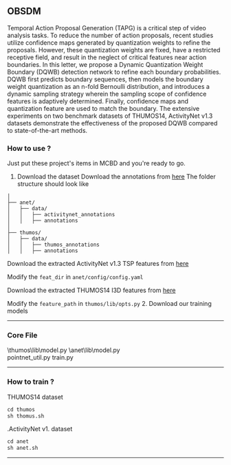 ## **OBSDM** 
Temporal Action Proposal Generation (TAPG) is a critical step of video analysis tasks. To reduce the number of action proposals, recent studies utilize confidence maps generated by quantization weights to refine the proposals. However, these quantization weights are fixed, have a restricted receptive field, and result in the neglect of critical features near action boundaries. In this letter, we propose a Dynamic Quantization Weight Boundary (DQWB) detection network to refine each boundary probabilities. DQWB first predicts boundary sequences, then models the boundary weight quantization as an n-fold Bernoulli distribution, and introduces a dynamic sampling strategy wherein the sampling scope of confidence features is adaptively determined. Finally, confidence maps and quantization feature are used to match the boundary. The extensive experiments on two benchmark datasets of THUMOS14, ActivityNet v1.3 datasets demonstrate the effectiveness of the proposed DQWB compared to state-of-the-art methods. 
### **How to use ?**    
Just put these project's items in MCBD and you're ready to go.  
1. Download the dataset
Download the annotations from [here](https://pan.baidu.com/s/1JrDaRJZdnbU2wSp69sfyYw?pwd=yi6e)
The folder structure should look like
```shell
│
├── anet/
│   ├── data/
│   │   ├── activitynet_annotations
│   │   ├── annotations
│
├── thumos/
│   ├── data/
│   │   ├── thumos_annotations
│   │   ├── annotations
```
Download the extracted ActivityNet v1.3 TSP features from [here](https://drive.google.com/file/d/1VW8px1Nz9A17i0wMVUfxh6YsPCLVqL-S/view?usp=sharing)

Modify the `feat_dir` in `anet/config/config.yaml`

Download the extracted THUMOS14 I3D features from [here](https://drive.google.com/file/d/1zt2eoldshf99vJMDuu8jqxda55dCyhZP/view?usp=sharing)

Modify the `feature_path` in `thumos/lib/opts.py`
2. Download our training models
***
### **Core File**  
\thumos\lib\model.py 
\anet\lib\model.py  
pointnet_util.py 
train.py 
***
   
### **How to train ?**  
THUMOS14 dataset
```python
cd thumos
sh thomus.sh
```
.ActivityNet v1. dataset
```python
cd anet
sh anet.sh
```
***
